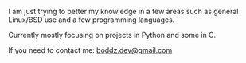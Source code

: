 I am just trying to better my knowledge in a few areas such as general Linux/BSD use and a few programming languages.

Currently mostly focusing on projects in Python and some in C.

If you need to contact me: boddz.dev@gmail.com

<!---
sa-lad/sa-lad is a ✨ special ✨ repository because its `README.md` (this file) appears on your GitHub profile.
You can click the Preview link to take a look at your changes.
--->
